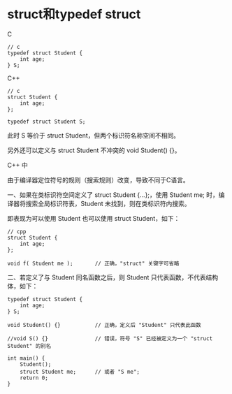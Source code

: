 # struct和typedef struct

C

```
// c
typedef struct Student {
    int age;
} S;
```

C++

```
// c
struct Student {
    int age;
};

typedef struct Student S;
```

此时 S 等价于 struct Student，但两个标识符名称空间不相同。

另外还可以定义与 struct Student 不冲突的 void Student() {}。

C++ 中

由于编译器定位符号的规则（搜索规则）改变，导致不同于C语言。

一、如果在类标识符空间定义了 struct Student {...};，使用 Student me; 时，编译器将搜索全局标识符表，Student 未找到，则在类标识符内搜索。

即表现为可以使用 Student 也可以使用 struct Student，如下：

```
// cpp
struct Student {
    int age;
};

void f( Student me );       // 正确，"struct" 关键字可省略
```

二、若定义了与 Student 同名函数之后，则 Student 只代表函数，不代表结构体，如下：

```
typedef struct Student {
    int age;
} S;

void Student() {}           // 正确，定义后 "Student" 只代表此函数

//void S() {}               // 错误，符号 "S" 已经被定义为一个 "struct Student" 的别名

int main() {
    Student();
    struct Student me;      // 或者 "S me";
    return 0;
}
```
